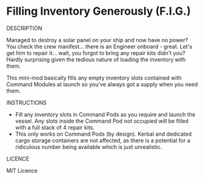 # Filling Inventory Generously (F.I.G.)

DESCRIPTION

Managed to destroy a solar panel on your ship and now have no power? You check the crew manifest... there is an Engineer onboard - great. 
Let's get him to repair it... wait, you forgot to bring any repair kits didn't you? Hardly surprising given the tedious nature of loading 
the inventory with them.

This mini-mod basically fills any empty inventory slots contained with Command Modules at launch so you've always got a supply when you need
them.


INSTRUCTIONS

- Fill any inventory slots in Command Pods as you require and launch the vessel. Any slots inside the Command Pod not occupied will be 
  filled with a full stack of 4 repair kits.
- This only works on Command Pods (by design). Kerbal and dedicated cargo storage containers are not affected, as there is a potential 
  for a ridiculous number being available which is just unrealistic.
  

LICENCE

MIT Licence
